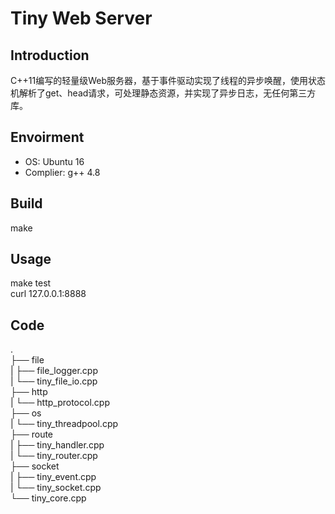 # Tiny Web Server

## Introduction  
C++11编写的轻量级Web服务器，基于事件驱动实现了线程的异步唤醒，使用状态机解析了get、head请求，可处理静态资源，并实现了异步日志，无任何第三方库。

## Envoirment  
* OS: Ubuntu 16  
* Complier: g++ 4.8  
  
## Build  
make

## Usage  
make test  
curl 127.0.0.1:8888  

## Code  
.    
├── file  
|   ├── file\_logger.cpp  
|   └── tiny\_file\_io.cpp  
├── http  
|   └── http\_protocol.cpp  
├── os  
|   └── tiny\_threadpool.cpp  
├── route  
|   ├── tiny\_handler.cpp  
|   └── tiny\_router.cpp  
├── socket  
|   ├── tiny\_event.cpp  
|   └── tiny\_socket.cpp  
└── tiny\_core.cpp  
